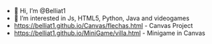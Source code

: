 - 👋 Hi, I’m @Belliat1
- 👀 I’m interested in Js, HTML5, Python, Java and videogames
- https://belliat1.github.io/Canvas/flechas.html - Canvas Project
- https://belliat1.github.io/MiniGame/villa.html - Minigame in Canvas

<!---
Belliat1/Belliat1 is a ✨ special ✨ repository because its `README.md` (this file) appears on your GitHub profile.
You can click the Preview link to take a look at your changes.
--->
